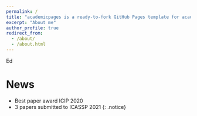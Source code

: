 ```yaml
---
permalink: /
title: "academicpages is a ready-to-fork GitHub Pages template for academic personal websites"
excerpt: "About me"
author_profile: true
redirect_from: 
  - /about/
  - /about.html
---
```


Ed

News
======
* Best paper award ICIP 2020
* 3 papers submitted to ICASSP 2021
{: .notice}
